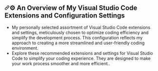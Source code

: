 <article class="markdown-body entry-content container-lg" itemprop="text"><h2 tabindex="-1" dir="auto"><a id="user-content--my-visual-studio-code-extensions-and-settings" class="anchor" aria-hidden="true" tabindex="-1" href="#-my-visual-studio-code-extensions-and-settings"><svg class="octicon octicon-link" viewBox="0 0 16 16" version="1.1" width="16" height="16" aria-hidden="true"><path d="m7.775 3.275 1.25-1.25a3.5 3.5 0 1 1 4.95 4.95l-2.5 2.5a3.5 3.5 0 0 1-4.95 0 .751.751 0 0 1 .018-1.042.751.751 0 0 1 1.042-.018 1.998 1.998 0 0 0 2.83 0l2.5-2.5a2.002 2.002 0 0 0-2.83-2.83l-1.25 1.25a.751.751 0 0 1-1.042-.018.751.751 0 0 1-.018-1.042Zm-4.69 9.64a1.998 1.998 0 0 0 2.83 0l1.25-1.25a.751.751 0 0 1 1.042.018.751.751 0 0 1 .018 1.042l-1.25 1.25a3.5 3.5 0 1 1-4.95-4.95l2.5-2.5a3.5 3.5 0 0 1 4.95 0 .751.751 0 0 1-.018 1.042.751.751 0 0 1-1.042.018 1.998 1.998 0 0 0-2.83 0l-2.5 2.5a1.998 1.998 0 0 0 0 2.83Z"></path></svg></a>⚙️ An Overview of My Visual Studio Code Extensions and Configuration Settings</h2>
<ul dir="auto">
<li>My personally selected assortment of Visual Studio Code extensions and settings, meticulously chosen to optimize coding efficiency and simplify the development process. This configuration reflects my approach to creating a more streamlined and user-friendly coding environment.</li>
<li>Explore these recommended extensions and settings for Visual Studio Code to simplify your coding experience. They are designed to make your work process smoother and more efficient..</li>
</ul>
</article>
